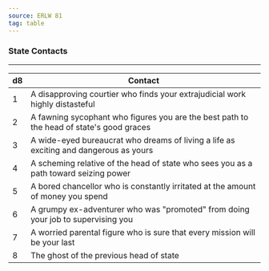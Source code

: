 ```yaml
---
source: ERLW 81
tag: table
---
```


### State Contacts
---
|d8|Contact|
|----|------------|
|1|A disapproving courtier who finds your extrajudicial work highly distasteful|
|2|A fawning sycophant who figures you are the best path to the head of state's good graces|
|3|A wide-eyed bureaucrat who dreams of living a life as exciting and dangerous as yours|
|4|A scheming relative of the head of state who sees you as a path toward seizing power|
|5|A bored chancellor who is constantly irritated at the amount of money you spend|
|6|A grumpy ex-adventurer who was "promoted" from doing your job to supervising you|
|7|A worried parental figure who is sure that every mission will be your last|
|8|The ghost of the previous head of state|
